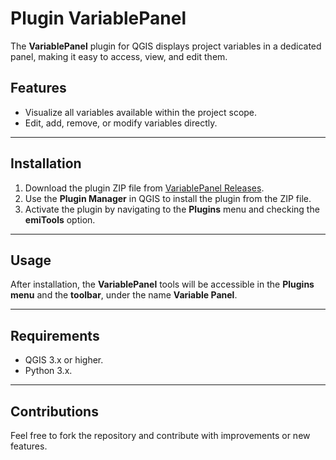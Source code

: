 # Plugin VariablePanel

The **VariablePanel** plugin for QGIS displays project variables in a dedicated panel, making it easy to access, view, and edit them.

## Features

- Visualize all variables available within the project scope.  
- Edit, add, remove, or modify variables directly.

---

## Installation

1. Download the plugin ZIP file from [VariablePanel Releases](https://github.com/alexandreparente/variablePanel/releases/).  
2. Use the **Plugin Manager** in QGIS to install the plugin from the ZIP file.  
3. Activate the plugin by navigating to the **Plugins** menu and checking the **emiTools** option.

---

## Usage

After installation, the **VariablePanel** tools will be accessible in the **Plugins menu** and the **toolbar**, under the name **Variable Panel**.

---

## Requirements

- QGIS 3.x or higher.  
- Python 3.x.  

---

## Contributions

Feel free to fork the repository and contribute with improvements or new features.

